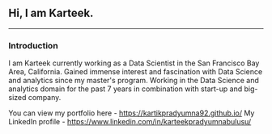 ## Hi, I am Karteek.

---

### Introduction
I am Karteek currently working as a Data Scientist in the San Francisco Bay Area, California. 
Gained immense interest and fascination with Data Science and analytics since my master's program. Working in the Data Science and analytics domain for the past 7 years in combination with start-up and big-sized company.

You can view my portfolio here - https://kartikpradyumna92.github.io/
My LinkedIn profile - https://www.linkedin.com/in/karteekpradyumnabulusu/

